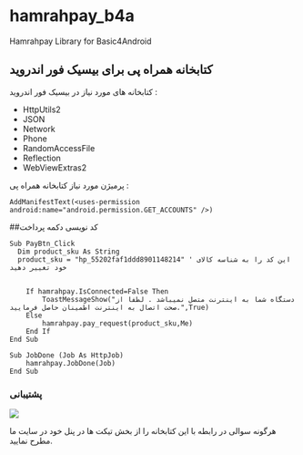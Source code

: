 # hamrahpay_b4a
Hamrahpay Library for Basic4Android
## کتابخانه همراه پی برای بیسیک فور اندروید

کتابخانه های مورد نیاز در بیسیک فور اندروید :
* HttpUtils2
* JSON
* Network
* Phone
* RandomAccessFile
* Reflection
* WebViewExtras2

پرمیژن مورد نیاز کتابخانه همراه پی :
```
AddManifestText(<uses-permission android:name="android.permission.GET_ACCOUNTS" />)
```

##کد نویسی دکمه پرداخت

```
Sub PayBtn_Click
  Dim product_sku As String
  product_sku = "hp_55202faf1ddd8901148214" ' این کد را به شناسه کالای خود تغییر دهید
  
  
	If hamrahpay.IsConnected=False Then
		ToastMessageShow("دستگاه شما به اینترنت متصل نمیباشد . لطفا از صحت اتصال به اینترنت اطمینان حاصل فرمایید.",True)
	Else
		hamrahpay.pay_request(product_sku,Me)
	End If
End Sub

Sub JobDone (Job As HttpJob)
	hamrahpay.JobDone(Job)
End Sub
```



### پشتیبانی

[![](https://hamrahpay.com/assets/home/theme/img/logo-red.png)](https://hamrahpay.com)

 هرگونه سوالی در رابطه با این کتابخانه را از بخش تیکت ها در پنل خود در سایت ما مطرح نمایید.
 
